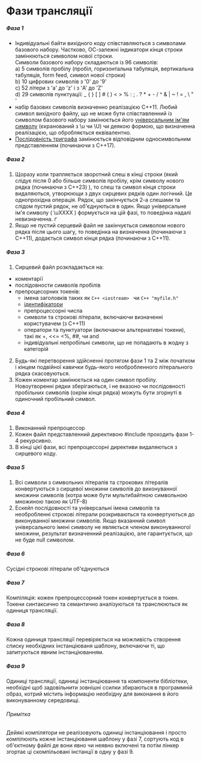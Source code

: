 # Фази трансляції

##### Фаза 1
- Індивідуальні байти вихідного коду співставляються з символами базового набору. Частково, ОС-залежні індикатори кінця строки замінюються символом нової строки.  
  Символи базового набору складаються із 96 символів:  
    a) 5 символів пробілу (пробіл, горизонтальна табуляція, вертикальна табуляція, form feed, символ нової строки)  
	b) 10 цифрових символів з '0' до '9'  
	c) 52 літери з 'a' до 'z' і з 'A' до 'Z'  
	d) 29 символів пунктуації: _ { } [ ] # ( ) < > % : ; . ? * + - / ^ & | ~ ! = , \ " '  
- набір базових символів визначенно реалізацією С++11. Любий символ вихідного файлу, що не може бути співставленний із символом базового набору замінюється його [універсальним ім'ям символу](./universal_character_name.md) (єкранований з \u чи \U) чи деякою формою, що визначенна реалізацією, що обробляється еквівалентно.  
- [Послідовність триграфа](./alternative_operator_representations.md) замінюється відповідним односимвольним представленням (починаючи з С++17).
##### Фаза 2 
 1) Щоразу коли трапляється зворотний слеш в кінці строки (який слідує після 0 або більше символів пробілу, крім символу нового рядка (починаючи з C++23) ), то слеш та символ кінця строки видаляються, утворюющи з двух сирцевих рядків один логічний. Це однопрохідна операція. Рядок, що закінчується 2-а слешами та слідом пустий рядок, не об'єднуються в один. Якщо універсальне ім'я символу ( \uXXXX ) формується на цій фазі, то поведінка надалі невизначенна.  ґ
 2) Якщо не пустий серцевий файл не закінчується символом нового рядка після цього шагу, то поведінка на визначенна  (починаючи з С++11), додається символ кінця рядка (починаючи з С++11).
##### Фаза 3
 1) Сирцевий файл розкладається на:  
  - коментарії
  - послідовности символів пробілів
  - препроцесорних токенів: 
    - імена заголовків таких як ```C++ <iostream> ``` чи ```C++ "myfile.h" ```
	- [ідентифікатори](./identifiers/index.md)
	- препроцессорні числа
	- символи та строкові літерали, включаючи визначенні користувачем (з С++11)
	- оператори та пунктуатори (включаючи альтернативні токени), такі як +, <<= <%, ##, чи and
	- індивідуальні непробільні символи, що не попадають в жодну з категорій
 2) Будь-які перетворення здійсненні протягом фази 1 та 2 між початком і кінцем подвійної кавички будь-якого необробленного літерального рядка скасовуються. 
 3) Кожен коментар замінюється на один символ пробілу.  
Новоутворенні рядки зберігаються, і не вказоно чи послідовності пробільних символів (окрім кінця рядка) можуть бути згорнуті в одиночний пробільний символ.
##### Фаза 4
 1) Виконанний препроцессор
 2) Кожен файл представленний директивою #include проходить фази 1-4 рекурсивно.
 3) В кінці цієї фази, всі препроцессорні директиви видаляються з сирцевого коду.
##### Фаза 5
 1) Всі символи з символьних літералів та строкових літералів  конвертуються з сирцевої множини символів до виконуванної множини символів (котра може бути мультибайтною символьною множиною такою як UTF-8)
 2) Ескейп послідовності та універсальні імена символів та необробленні строкові літерали розкриваються та конвертуються до виконуванної множини символів. Якщо вказанний символ універсального імені символу не являється членом виконуванногої множини, результат визначенний реалізацією, але гарантується, що не буде null символом.
##### Фаза 6
 Сусідні строкові літерали об'єднуються
##### Фаза 7
 Компіляція: кожен препроцессорний токен конвертується в токен. Токени синтаксично та семантично аналізуються та транслюються як одиниця трансляції.
##### Фаза 8 
 Кожна одиниця трансляції перевіряється на можливість створення списку необхідних інстанціюваня шаблону, включаючи ті, що запитуються явним інстанціюванням.
##### Фаза 9
 Одиниці трансляції, одиниці інстанціювання та компоненти бібліотеки, необхідні щоб задовільнити зовнішні ссилки збираються в программній образ, котрий містить інформацію необхідну для виконання в його виконуванному середовищі.

###### Примітка
 Дейякі компілятори не реалізовують одиниці інстанціювання і просто компілюють кожне інстанціювання шаблону у фазі 7, сортують код в об'єктному файлі де вони явно чи неявно включені та потім лінкер згортає ці скомпільовані інстанції в одну у фазі 9.
